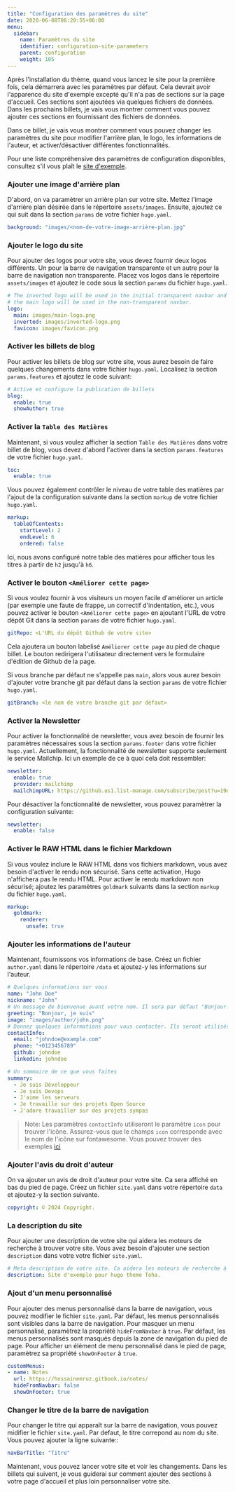 ```yaml
---
title: "Configuration des paramètres du site"
date: 2020-06-08T06:20:55+06:00
menu:
  sidebar:
    name: Paramètres du site
    identifier: configuration-site-parameters
    parent: configuration
    weight: 105
---
```


Après l'installation du thème, quand vous lancez le site pour la première fois, cela démarrera avec les paramètres par défaut. Cela devrait avoir  l'apparence du site d'exemple excepté qu'il n'a pas de sections sur la page d'accueil. Ces sections sont ajoutées via quelques fichiers de données. Dans les prochains billets, je vais vous montrer comment vous pouvez ajouter ces sections en fournissant des fichiers de données.

Dans ce billet, je vais vous montrer comment vous pouvez changer les paramètres du site pour modifier l'arrière plan, le logo, les informations de l'auteur, et activer/désactiver différentes fonctionnalités.

Pour une liste compréhensive des paramètres de configuration disponibles, consultez s'il vous plaît le [site d'exemple](https://github.com/hugo-toha/hugo-toha.github.io/tree/main).

### Ajouter une image d'arrière plan

D'abord, on va paramètrer un arrière plan sur votre site. Mettez l'image d'arrière plan désirée dans le répertoire `assets/images`. Ensuite, ajoutez ce qui suit dans la section `params` de votre fichier `hugo.yaml`.

```yaml
background: "images/<nom-de-votre-image-arrière-plan.jpg"
```

### Ajouter le logo du site

Pour ajouter des logos pour votre site, vous devez fournir deux logos différents. Un pour la barre de navigation transparente et un autre pour la barre de navigation non transparente. Placez vos logos dans le répertoire `assets/images` et ajoutez le code sous la section `params` du fichier `hugo.yaml`.

```yaml
# The inverted logo will be used in the initial transparent navbar and
# the main logo will be used in the non-transparent navbar.
logo:
  main: images/main-logo.png
  inverted: images/inverted-logo.png
  favicon: images/favicon.png
```

### Activer les billets de blog

Pour activer les billets de blog sur votre site, vous aurez besoin de faire quelques changements dans votre fichier `hugo.yaml`. Localisez la section `params.features` et ajoutez le code suivant:

```yaml
# Active et configure la publication de billets
blog:
  enable: true
  showAuthor: true
```

### Activer la `Table des Matières`

Maintenant, si vous voulez afficher la section `Table des Matières` dans votre billet de blog, vous devez d'abord l'activer dans la section `params.features` de votre fichier `hugo.yaml`.

```yaml
toc:
  enable: true
```
Vous pouvez également contrôler le niveau de votre table des matières par l'ajout de la configuration suivante dans la section `markup` de votre fichier `hugo.yaml`.

```yaml
markup:
  tableOfContents:
    startLevel: 2
    endLevel: 6
    ordered: false
```

Ici, nous avons configuré notre table des matières pour afficher tous les titres à partir de `h2` jusqu'à `h6`.

### Activer le bouton `<Améliorer cette page>`

Si vous voulez fournir à vos visiteurs un moyen facile d'améliorer un article (par exemple une faute de frappe, un correctif d'indentation, etc.), vous pouvez activer le bouton `<Améliorer cette page>` en ajoutant l'URL de votre dépôt Git dans la section `params` de votre fichier `hugo.yaml`.

```yaml
gitRepo: <L'URL du dépôt Github de votre site>
```

Cela ajoutera un bouton labelisé `Améliorer cette page` au pied de chaque billet. Le bouton redirigera l'utilisateur directement vers le formulaire d'édition de Github de la page.

Si vous branche par défaut ne s'appelle pas `main`, alors vous aurez besoin d'ajouter votre branche git par défaut dans la section `params` de votre fichier `hugo.yaml`.

```yaml
gitBranch: <le nom de votre branche git par défaut>
```

### Activer la Newsletter

Pour activer la fonctionnalité de newsletter, vous avez besoin de fournir les paramètres nécessaires sous la section `params.footer` dans votre fichier `hugo.yaml`. Actuellement, la fonctionnalité de newsletter supporte seulement le service Mailchip. Ici un exemple de ce à quoi cela doit ressembler:

```yaml
newsletter:
  enable: true
  provider: mailchimp
  mailchimpURL: https://github.us1.list-manage.com/subscribe/post?u=19de52a4603135aae97163fd8&amp;id=094a24c76e
```

Pour désactiver la fonctionnalité de newsletter, vous pouvez paramètrer la configuration suivante:

```yaml
newsletter:
  enable: false
```

### Activer le RAW HTML dans le fichier Markdown

Si vous voulez inclure le RAW HTML dans vos fichiers markdown, vous avez besoin d'activer le rendu non sécurisé. Sans cette activation, Hugo n'affichera pas le rendu HTML. Pour activer le rendu markdown non sécurisé; ajoutez les paramètres `goldmark` suivants dans la section `markup` du fichier `hugo.yaml`.

```yaml
markup:
  goldmark:
    renderer:
      unsafe: true
```

### Ajouter les informations de l'auteur

Maintenant, fournissons vos informations de base. Créez un fichier `author.yaml` dans le répertoire `/data` et ajoutez-y les informations sur l'auteur.

```yaml
# Quelques informations sur vous
name: "John Doe"
nickname: "John"
# Un message de bienvenue avant votre nom. Il sera par défaut "Bonjour! Je suis" s'il n'est pas fourni.
greeting: "Bonjour, je suis"
image: "images/author/john.png"
# Donnez quelques informations pour vous contacter. Ils seront utilisés dans le pied de page
contactInfo:
  email: "johndoe@example.com"
  phone: "+0123456789"
  github: johndoe
  linkedin: johndoe

# Un sommaire de ce que vous faites
summary:
  - Je suis Développeur
  - Je suis Devops
  - J'aime les serveurs
  - Je travaille sur des projets Open Source
  - J'adore travailler sur des projets sympas
```

> Note: Les paramètres `contactInfo` utiliseront le paramètre `icon` pour trouver l'icône. Assurez-vous que le champs `icon` corresponde avec le nom de l'icône sur fontawesome. Vous pouvez trouver des exemples [ici](https://fontawesome.com/search?o=r&f=brands)

### Ajouter l'avis du droit d'auteur

On va ajouter un avis de droit d'auteur pour votre site. Ca sera affiché en bas du pied de page. Créez un fichier `site.yaml` dans votre répertoire `data` et ajoutez-y la section suivante.

```yaml
copyright: © 2024 Copyright.
```

### La description du site

Pour ajouter une description de votre site qui aidera les moteurs de recherche à trouver votre site. Vous avez besoin d'ajouter une section `description` dans votre votre fichier `site.yaml`.

```yaml
# Meta description de votre site. Ca aidera les moteurs de recherche à trouver votre site.
description: Site d'exemple pour hugo theme Toha.
```

### Ajout d'un menu personnalisé

Pour ajouter des menus personnalisé dans la barre de navigation, vous pouvez modifier le fichier `site.yaml`. Par défaut, les menus personnalisés sont visibles dans la barre de navigation. Pour  masquer un menu personnalisé, paramètrez la propriété `hideFromNavbar` à `true`. Par défaut, les menus personnalisés sont masqués depuis la zone de navigation du pied de page. Pour afficher un élément de menu personnalisé dans le pied de page, paramètrez sa propriété `showOnFooter` à `true`.

```yaml
customMenus:
- name: Notes
  url: https://hossainemruz.gitbook.io/notes/
  hideFromNavbar: false
  showOnFooter: true
```

### Changer le titre de la barre de navigation
Pour changer le titre qui apparaît sur la barre de navigation, vous pouvez midifier le fichier `site.yaml`. Par defaut, le titre correpond au nom du site. Vous pouvez ajouter la ligne suivante::

```yaml
navBarTitle: "Titre"
```

Maintenant, vous pouvez lancer votre site et voir les changements. Dans les billets qui suivent, je vous guiderai sur comment ajouter des sections à votre page d'accueil et plus loin personnaliser votre site.
